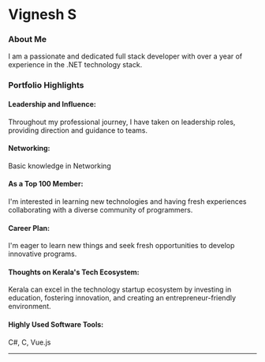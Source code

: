 # Vignesh S 

### About Me

I am a passionate and dedicated full stack developer with over a year of experience in the .NET technology stack.

### Portfolio Highlights



#### Leadership and Influence: 

Throughout my professional journey, I have taken on leadership roles, providing direction and guidance to teams.

#### Networking: 

Basic knowledge in Networking

#### As a Top 100 Member: 

I'm interested in learning new technologies and having fresh experiences collaborating with a diverse community of programmers.

#### Career Plan: 

I'm eager to learn new things and seek fresh opportunities to develop innovative programs.

#### Thoughts on Kerala's Tech Ecosystem: 

Kerala can excel in the technology startup ecosystem by investing in education, fostering innovation, and creating an entrepreneur-friendly environment.


#### Highly Used Software Tools:

C#, C, Vue.js

---
